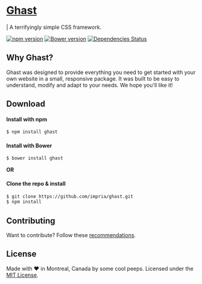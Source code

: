 # [Ghast](https://impria.github.io)

| A terrifyingly simple CSS framework.

[![npm version](https://badge.fury.io/js/ghast.svg)](https://badge.fury.io/js/ghast)
[![Bower version](https://badge.fury.io/bo/ghast.svg)](https://badge.fury.io/bo/ghast)
[![Dependencies Status](https://david-dm.org/voident/ghast.svg)](https://voident.github.io/)


## Why Ghast?

Ghast was designed to provide everything you need to get started with your own website in a small, responsive package. It was built to be easy to understand, modify and adapt to your needs. We hope you'll like it!


## Download

#### Install with npm

```sh
$ npm install ghast
```

#### Install with Bower

```sh
$ bower install ghast
```

**OR**

#### Clone the repo & install

```sh
$ git clone https://github.com/impria/ghast.git
$ npm install
```


## Contributing

Want to contribute? Follow these [recommendations](https://github.com/voident/ghast/blob/master/contributing.md).


## License

Made with ♥ in Montreal, Canada by some cool peeps. Licensed under the [MIT License](https://github.com/voident/ghast/blob/master/license).
